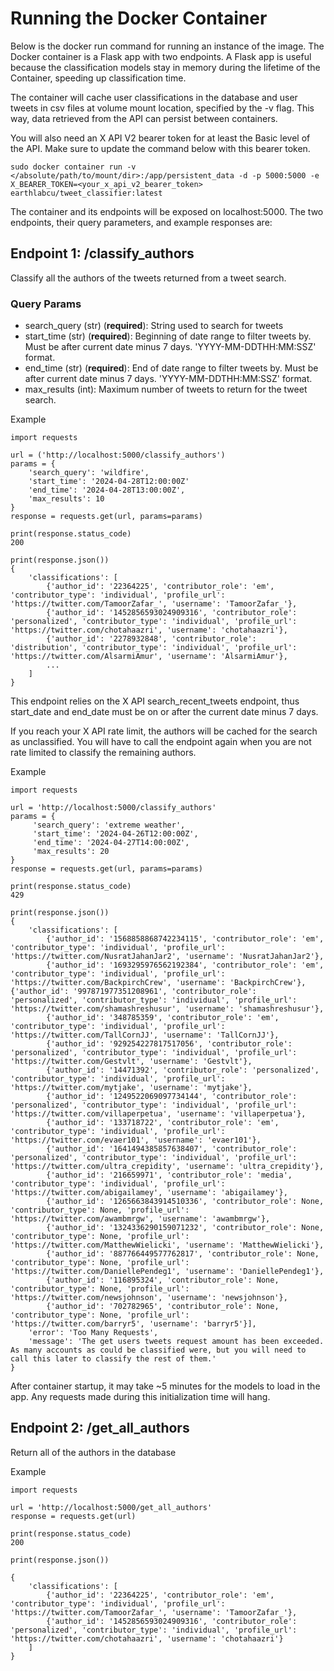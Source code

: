 # Running the Docker Container
Below is the docker run command for running an instance of the image. The Docker container is a Flask app with two endpoints. A Flask app is useful because the classification models stay in memory during the lifetime of the Container, speeding up classification time.

The container will cache user classifications in the database and user tweets in csv files at volume mount location, specified by the -v flag. This way, data retrieved from the API can persist between containers.

You will also need an X API V2 bearer token for at least the Basic level of the API. Make sure to update the command below with this bearer token.

```bash=
sudo docker container run -v </absolute/path/to/mount/dir>:/app/persistent_data -d -p 5000:5000 -e X_BEARER_TOKEN=<your_x_api_v2_bearer_token> earthlabcu/tweet_classifier:latest

```

The container and its endpoints will be exposed on localhost:5000. The two endpoints, their query parameters, and example responses are:

## Endpoint 1: /classify_authors


Classify all the authors of the tweets returned from a tweet search.


### Query Params
* search_query (str) (**required**): String used to search for tweets
* start_time (str) (**required**): Beginning of date range to filter tweets by. Must be after current date minus 7 days. 'YYYY-MM-DDTHH:MM:SSZ' format.
* end_time (str) (**required**): End of date range to filter tweets by. Must be after current date minus 7 days. 'YYYY-MM-DDTHH:MM:SSZ' format.
* max_results (int): Maximum number of tweets to return for the tweet search.

Example
```python=
import requests

url = ('http://localhost:5000/classify_authors')
params = {
    'search_query': 'wildfire',
    'start_time': '2024-04-28T12:00:00Z'
    'end_time': '2024-04-28T13:00:00Z',
    'max_results': 10
}
response = requests.get(url, params=params)

print(response.status_code)
200

print(response.json())
{
    'classifications': [
        {'author_id': '22364225', 'contributor_role': 'em', 'contributor_type': 'individual', 'profile_url': 'https://twitter.com/TamoorZafar_', 'username': 'TamoorZafar_'},
        {'author_id': '1452856593024909316', 'contributor_role': 'personalized', 'contributor_type': 'individual', 'profile_url': 'https://twitter.com/chotahaazri', 'username': 'chotahaazri'},
        {'author_id': '2278932848', 'contributor_role': 'distribution', 'contributor_type': 'individual', 'profile_url': 'https://twitter.com/AlsarmiAmur', 'username': 'AlsarmiAmur'}, 
        ...
    ] 
}

```

This endpoint relies on the X API search_recent_tweets endpoint, thus start_date and end_date must be on or after the current date minus 7 days.


If you reach your X API rate limit, the authors will be cached for the search as unclassified. You will have to call the endpoint again when you are not rate limited to classify the remaining authors.

Example
```python=
import requests

url = 'http://localhost:5000/classify_authors'
params = {
     'search_query': 'extreme weather',
     'start_time': '2024-04-26T12:00:00Z',
     'end_time': '2024-04-27T14:00:00Z',
     'max_results': 20
}
response = requests.get(url, params=params)

print(response.status_code)
429

print(response.json())
{
    'classifications': [
        {'author_id': '1568858868742234115', 'contributor_role': 'em', 'contributor_type': 'individual', 'profile_url': 'https://twitter.com/NusratJahanJar2', 'username': 'NusratJahanJar2'},
        {'author_id': '1693295976562192384', 'contributor_role': 'em', 'contributor_type': 'individual', 'profile_url': 'https://twitter.com/BackpirchCrew', 'username': 'BackpirchCrew'}, {'author_id': '997871977351208961', 'contributor_role': 'personalized', 'contributor_type': 'individual', 'profile_url': 'https://twitter.com/shamashreshusur', 'username': 'shamashreshusur'},
        {'author_id': '348785359', 'contributor_role': 'em', 'contributor_type': 'individual', 'profile_url': 'https://twitter.com/TallCornJJ', 'username': 'TallCornJJ'},
        {'author_id': '929254227817517056', 'contributor_role': 'personalized', 'contributor_type': 'individual', 'profile_url': 'https://twitter.com/Gestvlt', 'username': 'Gestvlt'},
        {'author_id': '14471392', 'contributor_role': 'personalized', 'contributor_type': 'individual', 'profile_url': 'https://twitter.com/mytjake', 'username': 'mytjake'},
        {'author_id': '1249522069097734144', 'contributor_role': 'personalized', 'contributor_type': 'individual', 'profile_url': 'https://twitter.com/villaperpetua', 'username': 'villaperpetua'},
        {'author_id': '133718722', 'contributor_role': 'em', 'contributor_type': 'individual', 'profile_url': 'https://twitter.com/evaer101', 'username': 'evaer101'},
        {'author_id': '1641494385857638407', 'contributor_role': 'personalized', 'contributor_type': 'individual', 'profile_url': 'https://twitter.com/ultra_crepidity', 'username': 'ultra_crepidity'},
        {'author_id': '216659971', 'contributor_role': 'media', 'contributor_type': 'individual', 'profile_url': 'https://twitter.com/abigailamey', 'username': 'abigailamey'},
        {'author_id': '1265663843914510336', 'contributor_role': None, 'contributor_type': None, 'profile_url': 'https://twitter.com/awambmrgw', 'username': 'awambmrgw'},
        {'author_id': '1324336290159071232', 'contributor_role': None, 'contributor_type': None, 'profile_url': 'https://twitter.com/MatthewWielicki', 'username': 'MatthewWielicki'},
        {'author_id': '887766449577762817', 'contributor_role': None, 'contributor_type': None, 'profile_url': 'https://twitter.com/DaniellePendeg1', 'username': 'DaniellePendeg1'},
        {'author_id': '116895324', 'contributor_role': None, 'contributor_type': None, 'profile_url': 'https://twitter.com/newsjohnson', 'username': 'newsjohnson'},
        {'author_id': '702782965', 'contributor_role': None, 'contributor_type': None, 'profile_url': 'https://twitter.com/barryr5', 'username': 'barryr5'}],
    'error': 'Too Many Requests',
    'message': 'The get users tweets request amount has been exceeded. As many accounts as could be classified were, but you will need to call this later to classify the rest of them.'
}

```

After container startup, it may take ~5 minutes for the models to load in the app. Any requests made during this initialization time will hang.

## Endpoint 2: /get_all_authors

Return all of the authors in the database

Example
```python=
import requests

url = 'http://localhost:5000/get_all_authors'
response = requests.get(url)

print(response.status_code)
200

print(response.json())

{
    'classifications': [
        {'author_id': '22364225', 'contributor_role': 'em', 'contributor_type': 'individual', 'profile_url': 'https://twitter.com/TamoorZafar_', 'username': 'TamoorZafar_'},
        {'author_id': '1452856593024909316', 'contributor_role': 'personalized', 'contributor_type': 'individual', 'profile_url': 'https://twitter.com/chotahaazri', 'username': 'chotahaazri'}
    ]
}
```
